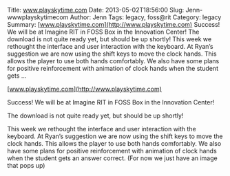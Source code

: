 Title: www.playskytime.com
Date: 2013-05-02T18:56:00
Slug: Jenn-wwwplayskytimecom
Author: Jenn
Tags: legacy, foss@rit
Category: legacy
Summary: [www.playskytime.com](http://www.playskytime.com)  Success! We will be at Imagine RIT in FOSS Box in the Innovation Center!  The download is not quite ready yet, but should be up shortly!  This week we rethought the interface and user interaction with the keyboard. At Ryan’s suggestion we are now using the shift keys to move the clock hands. This allows the player to use both hands comfortably. We also have some plans for positive reinforcement with animation of clock hands when the student gets ... 

[www.playskytime.com](http://www.playskytime.com)

Success! We will be at Imagine RIT in FOSS Box in the Innovation Center!

The download is not quite ready yet, but should be up shortly!

This week we rethought the interface and user interaction with the keyboard.
At Ryan’s suggestion we are now using the shift keys to move the clock hands.
This allows the player to use both hands comfortably. We also have some plans
for positive reinforcement with animation of clock hands when the student gets
an answer correct. (For now we just have an image that pops up)

